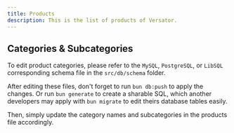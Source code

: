 ```yaml
---
title: Products
description: This is the list of products of Versator.
---
```


## Categories & Subcategories

To edit product categories, please refer to the `MySQL`, `PostgreSQL`, or `LibSQL` corresponding schema file in the `src/db/schema` folder.

After editing these files, don't forget to run `bun db:push` to apply the changes. Or run `bun generate` to create a sharable SQL, which another developers may apply with `bun migrate` to edit theirs database tables easily.

Then, simply update the category names and subcategories in the products file accordingly.
